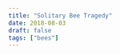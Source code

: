 ```yaml
---
title: "Solitary Bee Tragedy"
date: 2018-08-03
draft: false
tags: ["bees"]
---
```



  <div ID="gallery" data-nanogallery2='{
      "itemsBaseURL": "{{<s3cdn>}}/projects/solitary_bee_tragedy/",
      "thumbnailWidth": "250",
      "thumbnailHeight": "250",
      "thumbnailBorderVertical": 1,
      "thumbnailBorderHorizontal": 1,
      "thumbnailLabel": {
        "position": "overImageOnBottom",
        "displayDescription": true
      },
      "thumbnailHoverEffect2": "labelAppear75|descriptionSlideUp",
      "galleryDisplayMode": "pagination",
      "galleryMaxRows": 1,
      "thumbnailAlignment": "center",
      "thumbnailOpenImage": true,
      "viewerTools":     {
        "topLeft":    "pageCounter, label",
        "topRight":   "playPauseButton, rotateLeft, rotateRight, fullscreenButton, closeButton"
       }   
    }'>
<a href="bee07.jpg" data-ngthumb="bee07.jpg" data-ngdesc=""></a>
<a href="bee14.jpg" data-ngthumb="bee14.jpg" data-ngdesc=""></a>
<a href="bee09.jpg" data-ngthumb="bee09.jpg" data-ngdesc=""></a>
<a href="bee01.mp4" data-ngthumb="bee01.mp4" data-ngdesc=""></a>
<a href="bee04.mp4" data-ngthumb="bee04.mp4" data-ngdesc=""></a>
<a href="bee02.jpg" data-ngthumb="bee02.jpg" data-ngdesc=""></a>
<a href="bee05.mp4" data-ngthumb="bee05.mp4" data-ngdesc=""></a>
<a href="bee16.jpg" data-ngthumb="bee16.jpg" data-ngdesc=""></a>
<a href="bee08.jpg" data-ngthumb="bee08.jpg" data-ngdesc=""></a>
<a href="bee17.mp4" data-ngthumb="bee17.mp4" data-ngdesc=""></a>
<a href="bee13.jpg" data-ngthumb="bee13.jpg" data-ngdesc=""></a>
<a href="bee11.mp4" data-ngthumb="bee11.mp4" data-ngdesc=""></a>
<a href="bee10.jpg" data-ngthumb="bee10.jpg" data-ngdesc=""></a>
<a href="bee18.mp4" data-ngthumb="bee18.mp4" data-ngdesc=""></a>
<a href="bee15.jpg" data-ngthumb="bee15.jpg" data-ngdesc=""></a>
<a href="bee06.jpg" data-ngthumb="bee06.jpg" data-ngdesc=""></a>
<a href="bee03.mp4" data-ngthumb="bee03.mp4" data-ngdesc=""></a>
<a href="bee12.mp4" data-ngthumb="bee12.mp4" data-ngdesc=""></a>
  </div>

